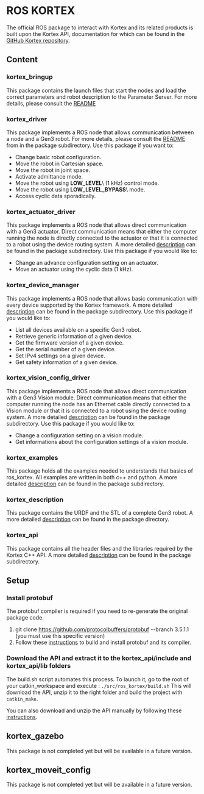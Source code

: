 # ROS KORTEX
The official ROS package to interact with Kortex and its related products is built upon the Kortex API, documentation for which can be found in the [GitHub Kortex repository](https://github.com/Kinovarobotics/kortex).

## Content
### kortex_bringup
This package contains the launch files that start the nodes and load the correct parameters and robot description to the Parameter Server.
For more details, please consult the [README](kortex_bringup/readme.md)

### kortex_driver
This package implements a ROS node that allows communication between a node and a Gen3 robot. For more details, please consult the [README](kortex_driver/readme.md) from in the package subdirectory. Use this package if you want to:

* Change basic robot configuration.
* Move the robot in Cartesian space.
* Move the robot in joint space.
* Activate admittance mode.
* Move the robot using **LOW\_LEVEL**\ (1 kHz\) control mode.
* Move the robot using **LOW\_LEVEL\_BYPASS**\ mode.
* Access cyclic data sporadically.


### kortex_actuator_driver
This package implements a ROS node that allows direct communication with a Gen3 actuator. Direct communication means that either the computer running the node is directly connected to the actuator or that it is connected to a robot using the device routing system. A more detailed [description](kortex_actuator_driver/readme.md) can be found in the package subdirectory. Use this package if you would like to:

* Change an advance configuration setting on an actuator.
* Move an actuator using the cyclic data (1 kHz).

### kortex_device_manager
This package implements a ROS node that allows basic communication with every device supported by the Kortex framework. A more detailed [description](kortex_device_manager/readme.md) can be found in the package subdirectory. Use this package if you would like to:

* List all devices available on a specific Gen3 robot.
* Retrieve generic information of a given device.
* Get the firmware version of a given device.
* Get the serial number of a given device.
* Set IPv4 settings on a given device.
* Get safety information of a given device.

### kortex_vision_config_driver
This package implements a ROS node that allows direct communication with a Gen3 Vision module. Direct communication means that either the computer running the node has an Ethernet cable directly connected to a Vision module or that it is connected to a robot using the device routing system. A more detailed [description](kortex_vision_config_driver/readme.md) can be found in the package subdirectory. Use this package if you would like to:

* Change a configuration setting on a vision module.
* Get informations about the configuration settings of a vision module.

### kortex_examples
This package holds all the examples needed to understands that basics of ros_kortex. All examples are written in both c++ and python. A more detailed [description](kortex_examples/readme.md) can be found in the package subdirectory.

### kortex_description
This package contains the URDF and the STL of a complete Gen3 robot. A more detailed [description](kortex_description/readme.md) can be found in the package directory.

### kortex_api
This package contains all the header files and the libraries required by the Kortex C++ API. A more detailed [description](kortex_api/readme.md) can be found in the package subdirectory.

## Setup
### Install protobuf
The protobuf compiler is required if you need to re-generate the original package code.

1. git clone https://github.com/protocolbuffers/protobuf --branch 3.5.1.1   (you must use this specific version)
2. Follow these [instructions](https://github.com/protocolbuffers/protobuf/blob/master/src/README.md) to build and install protobuf and its compiler. 

### Download the API and extract it to the kortex_api/include and kortex_api/lib folders
The build.sh script automates this process. To launch it, go to the root of your catkin_workspace and execute :
```./src/ros_kortex/build.sh```
This will download the API, unzip it to the right folder and build the project with ```catkin_make```.

You can also download and unzip the API manually by following these [instructions](kortex_api/readme.md).

## kortex_gazebo
This package is not completed yet but will be available in a future version.

## kortex_moveit_config
This package is not completed yet but will be available in a future version.
